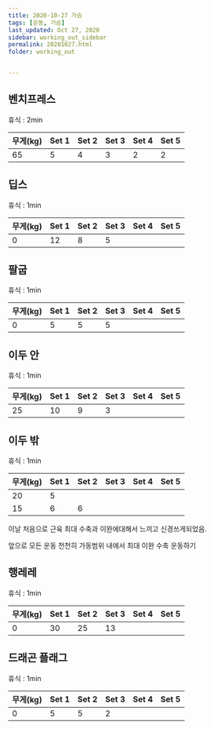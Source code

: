 ```yaml
---
title: 2020-10-27 가슴
tags: [운동, 가슴]
last_updated: Oct 27, 2020
sidebar: working_out_sidebar
permalink: 20201027.html
folder: working_out


---
```


## 벤치프레스

휴식 : 2min

| 무게(kg) | Set 1 | Set 2 | Set 3 | Set 4 | Set 5 |
| -------- | ----- | ----- | ----- | ----- | ----- |
| 65       | 5     | 4     | 3     | 2     | 2     |

## 딥스

휴식 : 1min

| 무게(kg) | Set 1 | Set 2 | Set 3 | Set 4 | Set 5 |
| -------- | ----- | ----- | ----- | ----- | ----- |
| 0        | 12    | 8     | 5     |       |       |

## 팔굽

휴식 : 1min

| 무게(kg) | Set 1 | Set 2 | Set 3 | Set 4 | Set 5 |
| -------- | ----- | ----- | ----- | ----- | ----- |
| 0        | 5     | 5     | 5     |       |       |

## 이두 안

휴식 : 1min

| 무게(kg) | Set 1 | Set 2 | Set 3 | Set 4 | Set 5 |
| -------- | ----- | ----- | ----- | ----- | ----- |
| 25       | 10    | 9     | 3     |       |       |

## 이두 밖

휴식 : 1min

| 무게(kg) | Set 1 | Set 2 | Set 3 | Set 4 | Set 5 |
| -------- | ----- | ----- | ----- | ----- | ----- |
| 20       | 5     |       |       |       |       |
| 15       | 6     | 6     |       |       |       |

이날 처음으로 근육 최대 수축과 이완에대해서 느끼고 신경쓰게되었음.  

앞으로 모든 운동 천천히 가동범위 내에서 최대 이완 수축 운동하기

## 행레레

휴식 : 1min

| 무게(kg) | Set 1 | Set 2 | Set 3 | Set 4 | Set 5 |
| -------- | ----- | ----- | ----- | ----- | ----- |
| 0        | 30    | 25    | 13    |       |       |

## 드래곤 플래그

휴식 : 1min

| 무게(kg) | Set 1 | Set 2 | Set 3 | Set 4 | Set 5 |
| -------- | ----- | ----- | ----- | ----- | ----- |
| 0        | 5     | 5     | 2     |       |       |

